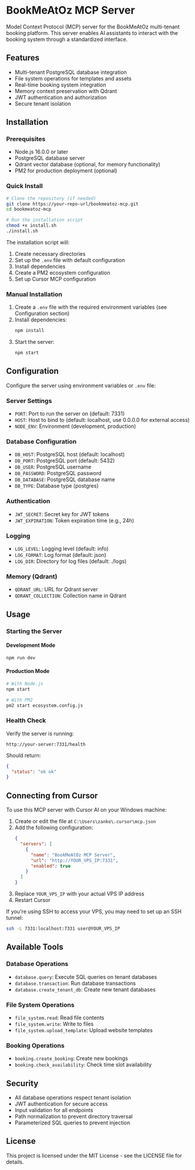 # BookMeAtOz MCP Server

Model Context Protocol (MCP) server for the BookMeAtOz multi-tenant booking platform. This server enables AI assistants to interact with the booking system through a standardized interface.

## Features

- Multi-tenant PostgreSQL database integration
- File system operations for templates and assets
- Real-time booking system integration
- Memory context preservation with Qdrant
- JWT authentication and authorization
- Secure tenant isolation

## Installation

### Prerequisites

- Node.js 16.0.0 or later
- PostgreSQL database server
- Qdrant vector database (optional, for memory functionality)
- PM2 for production deployment (optional)

### Quick Install

```bash
# Clone the repository (if needed)
git clone https://your-repo-url/bookmeatoz-mcp.git
cd bookmeatoz-mcp

# Run the installation script
chmod +x install.sh
./install.sh
```

The installation script will:
1. Create necessary directories
2. Set up the `.env` file with default configuration
3. Install dependencies
4. Create a PM2 ecosystem configuration
5. Set up Cursor MCP configuration

### Manual Installation

1. Create a `.env` file with the required environment variables (see Configuration section)
2. Install dependencies:
   ```bash
   npm install
   ```
3. Start the server:
   ```bash
   npm start
   ```

## Configuration

Configure the server using environment variables or `.env` file:

### Server Settings
- `PORT`: Port to run the server on (default: 7331)
- `HOST`: Host to bind to (default: localhost, use 0.0.0.0 for external access)
- `NODE_ENV`: Environment (development, production)

### Database Configuration
- `DB_HOST`: PostgreSQL host (default: localhost)
- `DB_PORT`: PostgreSQL port (default: 5432)
- `DB_USER`: PostgreSQL username
- `DB_PASSWORD`: PostgreSQL password
- `DB_DATABASE`: PostgreSQL database name
- `DB_TYPE`: Database type (postgres)

### Authentication
- `JWT_SECRET`: Secret key for JWT tokens
- `JWT_EXPIRATION`: Token expiration time (e.g., 24h)

### Logging
- `LOG_LEVEL`: Logging level (default: info)
- `LOG_FORMAT`: Log format (default: json)
- `LOG_DIR`: Directory for log files (default: ./logs)

### Memory (Qdrant)
- `QDRANT_URL`: URL for Qdrant server
- `QDRANT_COLLECTION`: Collection name in Qdrant

## Usage

### Starting the Server

#### Development Mode
```bash
npm run dev
```

#### Production Mode
```bash
# With Node.js
npm start

# With PM2
pm2 start ecosystem.config.js
```

### Health Check

Verify the server is running:
```
http://your-server:7331/health
```

Should return:
```json
{
  "status": "ok ok"
}
```

## Connecting from Cursor

To use this MCP server with Cursor AI on your Windows machine:

1. Create or edit the file at `C:\Users\zanko\.cursor\mcp.json`
2. Add the following configuration:
   ```json
   {
     "servers": [
       {
         "name": "BookMeAtOz MCP Server",
         "url": "http://YOUR_VPS_IP:7331",
         "enabled": true
       }
     ]
   }
   ```
3. Replace `YOUR_VPS_IP` with your actual VPS IP address
4. Restart Cursor

If you're using SSH to access your VPS, you may need to set up an SSH tunnel:
```bash
ssh -L 7331:localhost:7331 user@YOUR_VPS_IP
```

## Available Tools

### Database Operations
- `database.query`: Execute SQL queries on tenant databases
- `database.transaction`: Run database transactions
- `database.create_tenant_db`: Create new tenant databases

### File System Operations
- `file_system.read`: Read file contents
- `file_system.write`: Write to files
- `file_system.upload_template`: Upload website templates

### Booking Operations
- `booking.create_booking`: Create new bookings
- `booking.check_availability`: Check time slot availability

## Security

- All database operations respect tenant isolation
- JWT authentication for secure access
- Input validation for all endpoints
- Path normalization to prevent directory traversal
- Parameterized SQL queries to prevent injection

## License

This project is licensed under the MIT License - see the LICENSE file for details. 